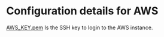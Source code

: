 # Configuration details for AWS

[AWS_KEY.pem](AWS_KEY.pem) Is the SSH key to login to the AWS instance.